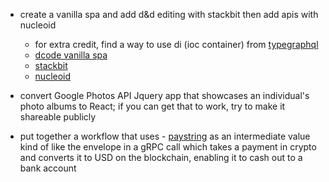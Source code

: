 - create a vanilla spa and add d&d editing with stackbit then add apis with nucleoid
	- for extra credit, find a way to use di (ioc container) from [typegraphql](https://typegraphql.com/docs/examples.html)
	- [dcode vanilla spa](https://dcode.domenade.com/tutorials/build-a-single-page-app-with-javascript-no-frameworks)
	- [stackbit](https://www.stackbit.com/)
	- [nucleoid](https://nucleoid.com/)

- convert Google Photos API Jquery app that showcases an individual's photo albums to React; if you can get that to work, try to make it shareable publicly

- put together a workflow that uses - [paystring](https://paystring.org/sandbox/bronifty) as an intermediate value kind of like the envelope in a gRPC call which takes a payment in crypto and converts it to USD on the blockchain, enabling it to cash out to a bank account


